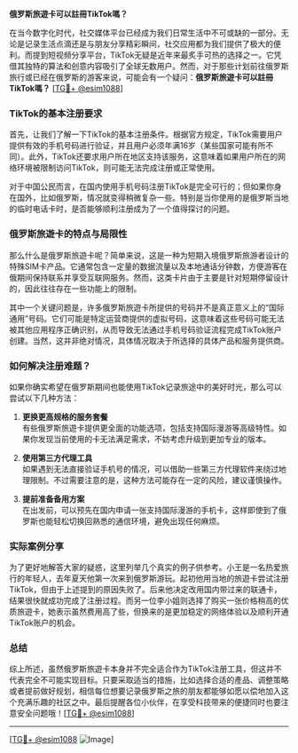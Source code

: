 **俄罗斯旅遊卡可以註冊TikTok嗎？**

在当今数字化时代，社交媒体平台已经成为我们日常生活中不可或缺的一部分。无论是记录生活点滴还是与朋友分享精彩瞬间，社交应用都为我们提供了极大的便利。而提到短视频分享平台，TikTok无疑是近年来最炙手可热的选择之一。它凭借其独特的算法和创意内容吸引了全球无数用户。然而，对于那些计划前往俄罗斯旅行或已经在俄罗斯的游客来说，可能会有一个疑问：**俄罗斯旅遊卡可以註冊TikTok嗎？** [[TG💪+ @esim1088](https://t.me/s/esim1088)]

### TikTok的基本注册要求

首先，让我们了解一下TikTok的基本注册条件。根据官方规定，TikTok需要用户提供有效的手机号码进行验证，并且用户必须年满16岁（某些国家可能有所不同）。此外，TikTok还要求用户所在地区支持该服务，这意味着如果用户所在的网络环境被限制访问TikTok，则可能无法完成注册或正常使用。

对于中国公民而言，在国内使用手机号码注册TikTok是完全可行的；但如果你身在国外，比如俄罗斯，情况就变得稍微复杂一些。特别是当你使用的是俄罗斯当地的临时电话卡时，是否能够顺利注册成为了一个值得探讨的问题。

### 俄罗斯旅遊卡的特点与局限性

那么什么是俄罗斯旅遊卡呢？简单来说，这是一种为短期入境俄罗斯旅游者设计的特殊SIM卡产品。它通常包含一定量的数据流量以及本地通话分钟数，方便游客在俄期间保持联系并享受互联网服务。然而，这类卡片由于主要是针对短期停留设计的，因此往往存在一些功能上的限制。

其中一个关键问题是，许多俄罗斯旅遊卡所提供的号码并不是真正意义上的“国际通用”号码。它们可能是特定运营商提供的虚拟号码，这意味着这些号码可能无法被其他应用程序正确识别，从而导致无法通过手机号码验证流程完成TikTok账户创建。当然，这并非绝对情况，具体情况取决于所选择的具体产品和服务提供商。

### 如何解决注册难题？

如果你确实希望在俄罗斯期间也能使用TikTok记录旅途中的美好时光，那么可以尝试以下几种方法：

1. **更换更高规格的服务套餐**  
   有些俄罗斯旅遊卡提供更全面的功能选项，包括支持国际漫游等高级特性。如果你发现当前使用的卡无法满足需求，不妨考虑升级到更加专业的版本。

2. **使用第三方代理工具**  
   如果遇到无法直接验证手机号的情况，可以借助一些第三方代理软件来绕过地理限制。不过需要注意的是，这种方法可能存在一定的风险，建议谨慎操作。

3. **提前准备备用方案**  
   在出发前，可以预先在国内申请一张支持国际漫游的手机卡，这样即使到了俄罗斯也能轻松切换回熟悉的通信环境，避免出现任何麻烦。

### 实际案例分享

为了更好地解答大家的疑惑，这里列举几个真实的例子供参考。小王是一名热爱旅行的年轻人，去年夏天他第一次来到俄罗斯游玩。起初他用当地的旅遊卡尝试注册TikTok，但由于上述提到的原因失败了。后来他决定改用国内带过来的联通卡，结果很快就成功完成了注册过程。而另一位李小姐则选择了购买一张价格稍高的优质旅遊卡，她表示虽然费用高了些，但换来的是更加稳定的网络体验以及顺利开通TikTok账户的机会。

### 总结

综上所述，虽然俄罗斯旅遊卡本身并不完全适合作为TikTok注册工具，但这并不代表完全不可能实现目标。只要采取适当的措施，比如选择合适的產品、调整策略或者提前做好规划，相信每位想要记录俄罗斯之旅的朋友都能够如愿以偿地加入这个充满乐趣的社区之中。最后提醒各位小伙伴，在享受科技带来的便捷同时也要注意安全问题哦！[[TG💪+ @esim1088](https://t.me/s/esim1088)]

---

[[TG💪+ @esim1088](https://t.me/s/esim1088) ![Image](https://i.postimg.cc/4NQfJmqS/Snipaste-2025-05-13-00-14-12.png)]